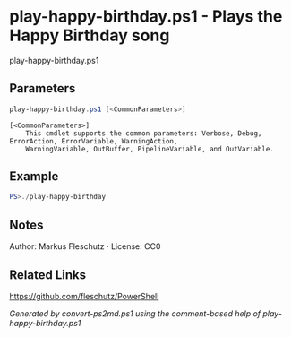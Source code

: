 # play-happy-birthday.ps1 - Plays the Happy Birthday song

play-happy-birthday.ps1

## Parameters
```powershell
play-happy-birthday.ps1 [<CommonParameters>]

```

```
[<CommonParameters>]
    This cmdlet supports the common parameters: Verbose, Debug, ErrorAction, ErrorVariable, WarningAction, 
    WarningVariable, OutBuffer, PipelineVariable, and OutVariable.
```

## Example
```powershell
PS>./play-happy-birthday
```


## Notes
Author: Markus Fleschutz · License: CC0

## Related Links
https://github.com/fleschutz/PowerShell

*Generated by convert-ps2md.ps1 using the comment-based help of play-happy-birthday.ps1*
